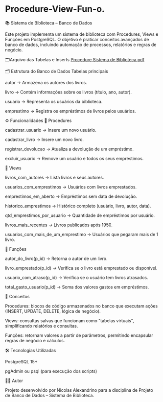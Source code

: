 # Procedure-View-Fun-o.

📚 Sistema de Biblioteca – Banco de Dados

Este projeto implementa um sistema de biblioteca com Procedures, Views e Funções em PostgreSQL.
O objetivo é praticar conceitos avançados de banco de dados, incluindo automação de processos, relatórios e regras de negócio.

🗂️Arquivo das Tabelas e Inserts
[Procedure Sistema de Biblioteca.pdf](https://github.com/user-attachments/files/22245249/Procedure.Sistema.de.Biblioteca.pdf)

🗂️ Estrutura do Banco de Dados
Tabelas principais

autor → Armazena os autores dos livros.

livro → Contém informações sobre os livros (título, ano, autor).

usuario → Representa os usuários da biblioteca.

emprestimo → Registra os empréstimos de livros pelos usuários.

⚙️ Funcionalidades
🔹 Procedures

cadastrar_usuario → Insere um novo usuário.

cadastrar_livro → Insere um novo livro.

registrar_devolucao → Atualiza a devolução de um empréstimo.

excluir_usuario → Remove um usuário e todos os seus empréstimos.

🔹 Views

livros_com_autores → Lista livros e seus autores.

usuarios_com_emprestimos → Usuários com livros emprestados.

emprestimos_em_aberto → Empréstimos sem data de devolução.

historico_emprestimos → Histórico completo (usuário, livro, autor, data).

qtd_emprestimos_por_usuario → Quantidade de empréstimos por usuário.

livros_mais_recentes → Livros publicados após 1950.

usuarios_com_mais_de_um_emprestimo → Usuários que pegaram mais de 1 livro.

🔹 Funções

autor_do_livro(p_id) → Retorna o autor de um livro.

livro_emprestado(p_id) → Verifica se o livro está emprestado ou disponível.

usuario_com_atraso(p_id) → Verifica se o usuário tem livros atrasados.

total_gasto_usuario(p_id) → Soma dos valores gastos em empréstimos.

📖 Conceitos

Procedures: blocos de código armazenados no banco que executam ações (INSERT, UPDATE, DELETE, lógica de negócio).

Views: consultas salvas que funcionam como "tabelas virtuais", simplificando relatórios e consultas.

Funções: retornam valores a partir de parâmetros, permitindo encapsular regras de negócio e cálculos.

🛠️ Tecnologias Utilizadas

PostgreSQL 15+

pgAdmin ou psql (para execução dos scripts)

👨‍💻 Autor

Projeto desenvolvido por Nicolas Alexandrino para a disciplina de Projeto de Banco de Dados – Sistema de Biblioteca.
